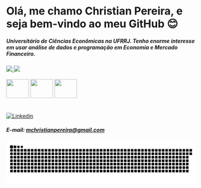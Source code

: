 # Olá, me chamo Christian Pereira, e seja bem-vindo ao meu GitHub 😊

##### Universitário de Ciências Econômicas na UFRRJ. Tenho enorme interesse em usar análise de dados e programação em Economia e Mercado Financeiro.

<div align="">
  <a href="https://github.com/MChristianPereira">
    <img height="145em" src="https://github-readme-stats.vercel.app/api?username=MChristianPereira&count_private=true&include_all_commits=true&show_icons=true&theme=highcontrast&hide_border=false&show_owner=true"/>
    <img height="145em" src="https://github-readme-stats.vercel.app/api/top-langs/?username=MChristianPereira&theme=highcontrast&hide_border=false&&layout=compact"/>
  </a>
</div>

<div style="display: inline_block"><br>
  
  <img align="center" height="50" width="60" src="https://cdn.jsdelivr.net/gh/devicons/devicon/icons/python/python-original.svg" />
          
  <img align="center" height="50" width="60" src="https://cdn.jsdelivr.net/gh/devicons/devicon/icons/mysql/mysql-original-wordmark.svg" />
  
  <img align="center" height="50" width="60" src="https://cdn.jsdelivr.net/gh/devicons/devicon/icons/git/git-original.svg" />

</div>

#

[![Linkedin](https://img.shields.io/badge/LinkedIn-0077B5?style=for-the-badge&logo=linkedin&logoColor=white)](https://www.linkedin.com/in/christian-pereira-16044820a/)
##### E-mail: mchristianpereira@gmail.com



###

 ![Snake animation](https://github.com/MChristianPereira/MChristianPereira/blob/output/github-contribution-grid-snake.svg)
